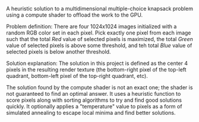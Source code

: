 A heuristic solution to a multidimensional multiple-choice knapsack problem using a compute shader to offload the work to the GPU.

Problem definition:
There are four 1024x1024 images initialized with a random RGB color set in each pixel. Pick exactly one pixel from each image such that the total *Red* value of selected pixels is maximized, the total *Green* value of selected pixels is above some threshold, and teh total *Blue* value of selected pixels is below another threshold.

Solution explanation:
The solution in this project is defined as the center 4 pixels in the resulting render texture (the bottom-right pixel of the top-left quadrant, bottom-left pixel of the top-right quadrant, etc).

The solution found by the compute shader is not an exact one; the shader is not guaranteed to find an optimal answer. It uses a heuristic function to score pixels along with sorting algorithms to try and find good solutions quickly. It optionally applies a "temperature" value to pixels as a form of simulated annealing to escape local minima and find better solutions.
